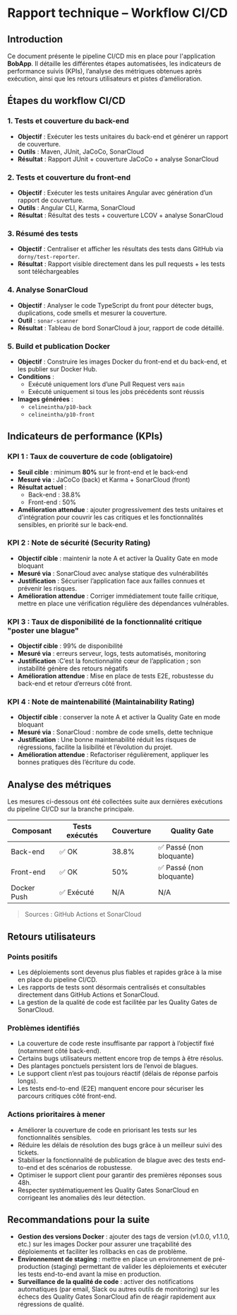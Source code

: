 # Rapport technique – Workflow CI/CD

## Introduction

Ce document présente le pipeline CI/CD mis en place pour l'application **BobApp**. Il détaille les différentes étapes automatisées, les indicateurs de performance suivis (KPIs), l’analyse des métriques obtenues après exécution, ainsi que les retours utilisateurs et pistes d’amélioration.

## Étapes du workflow CI/CD

### 1. Tests et couverture du back-end
- **Objectif** : Exécuter les tests unitaires du back-end et générer un rapport de couverture.
- **Outils** : Maven, JUnit, JaCoCo, SonarCloud
- **Résultat** : Rapport JUnit + couverture JaCoCo + analyse SonarCloud

### 2. Tests et couverture du front-end
- **Objectif** : Exécuter les tests unitaires Angular avec génération d’un rapport de couverture.
- **Outils** : Angular CLI, Karma, SonarCloud
- **Résultat** : Résultat des tests + couverture LCOV + analyse SonarCloud

### 3. Résumé des tests
- **Objectif** : Centraliser et afficher les résultats des tests dans GitHub via `dorny/test-reporter`.
- **Résultat** : Rapport visible directement dans les pull requests + les tests sont téléchargeables

### 4. Analyse SonarCloud
- **Objectif** : Analyser le code TypeScript du front pour détecter bugs, duplications, code smells et mesurer la couverture.
- **Outil** : `sonar-scanner`
- **Résultat** : Tableau de bord SonarCloud à jour, rapport de code détaillé.

### 5. Build et publication Docker
- **Objectif** : Construire les images Docker du front-end et du back-end, et les publier sur Docker Hub.
- **Conditions** :
    - Exécuté uniquement lors d’une Pull Request vers `main`
    - Exécuté uniquement si tous les jobs précédents sont réussis
- **Images générées** :
    - `celineintha/p10-back`
    - `celineintha/p10-front`
  
## Indicateurs de performance (KPIs)

### KPI 1 : Taux de couverture de code (obligatoire)
- **Seuil cible** : minimum **80%** sur le front-end et le back-end
- **Mesuré via** : JaCoCo (back) et Karma + SonarCloud (front)
- **Résultat actuel** :
    - Back-end : 38.8%
    - Front-end : 50%
- **Amélioration attendue** : ajouter progressivement des tests unitaires et d'intégration pour couvrir les cas critiques et les fonctionnalités sensibles, en priorité sur le back-end.

### KPI 2 :  Note de sécurité (Security Rating)
- **Objectif cible** : maintenir la note A et activer la Quality Gate en mode bloquant
- **Mesuré via** : SonarCloud avec analyse statique des vulnérabilités
- **Justification** : Sécuriser l’application face aux failles connues et prévenir les risques.
- **Amélioration attendue** : Corriger immédiatement toute faille critique, mettre en place une vérification régulière des dépendances vulnérables.

### KPI 3 : Taux de disponibilité de la fonctionnalité critique "poster une blague"
- **Objectif cible** : 99% de disponibilité
- **Mesuré via** : erreurs serveur, logs, tests automatisés, monitoring
- **Justification** :C’est la fonctionnalité cœur de l’application ; son instabilité génère des retours négatifs
- **Amélioration attendue** : Mise en place de tests E2E, robustesse du back-end et retour d’erreurs côté front.

### KPI 4 : Note de maintenabilité (Maintainability Rating)
- **Objectif cible** : conserver la note A et activer la Quality Gate en mode bloquant
- **Mesuré via** : SonarCloud : nombre de code smells, dette technique
- **Justification** : Une bonne maintenabilité réduit les risques de régressions, facilite la lisibilité et l’évolution du projet.
- **Amélioration attendue** : Refactoriser régulièrement, appliquer les bonnes pratiques dès l’écriture du code.

## Analyse des métriques

Les mesures ci-dessous ont été collectées suite aux dernières exécutions du pipeline CI/CD sur la branche principale.

| Composant   | Tests exécutés | Couverture | Quality Gate            |
|-------------|----------------|------------|-------------------------|
| Back-end    | ✅ OK          | 38.8%      | ✅ Passé (non bloquante) |
| Front-end   | ✅ OK          | 50%        | ✅ Passé (non bloquante)    |
| Docker Push | ✅ Exécuté     | N/A        | N/A                     |
> Sources : GitHub Actions et SonarCloud

## Retours utilisateurs

### Points positifs
- Les déploiements sont devenus plus fiables et rapides grâce à la mise en place du pipeline CI/CD.
- Les rapports de tests sont désormais centralisés et consultables directement dans GitHub Actions et SonarCloud.
- La gestion de la qualité de code est facilitée par les Quality Gates de SonarCloud.

### Problèmes identifiés
- La couverture de code reste insuffisante par rapport à l’objectif fixé (notamment côté back-end). 
- Certains bugs utilisateurs mettent encore trop de temps à être résolus. 
- Des plantages ponctuels persistent lors de l’envoi de blagues. 
- Le support client n’est pas toujours réactif (délais de réponse parfois longs). 
- Les tests end-to-end (E2E) manquent encore pour sécuriser les parcours critiques côté front-end.

### Actions prioritaires à mener
- Améliorer la couverture de code en priorisant les tests sur les fonctionnalités sensibles. 
- Réduire les délais de résolution des bugs grâce à un meilleur suivi des tickets. 
- Stabiliser la fonctionnalité de publication de blague avec des tests end-to-end et des scénarios de robustesse. 
- Optimiser le support client pour garantir des premières réponses sous 48h. 
- Respecter systématiquement les Quality Gates SonarCloud en corrigeant les anomalies dès leur détection.

## Recommandations pour la suite

- **Gestion des versions Docker** : ajouter des tags de version (v1.0.0, v1.1.0, etc.) sur les images Docker pour assurer une traçabilité des déploiements et faciliter les rollbacks en cas de problème.
- **Environnement de staging** : mettre en place un environnement de pré-production (staging) permettant de valider les déploiements et exécuter les tests end-to-end avant la mise en production.
- **Surveillance de la qualité de code** : activer des notifications automatiques (par email, Slack ou autres outils de monitoring) sur les échecs des Quality Gates SonarCloud afin de réagir rapidement aux régressions de qualité.